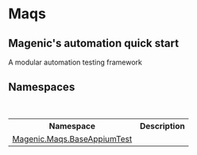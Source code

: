 # Maqs

<h2>Magenic's automation quick start</h2><p>A modular automation testing framework</p>


## Namespaces
&nbsp;<table><tr><th>Namespace</th><th>Description</th></tr><tr><td><a href="#/MAQS_5/Appium_AUTOGENERATED/Magenic-Maqs-BaseAppiumTest_Namespace">Magenic.Maqs.BaseAppiumTest</a></td><td></td></tr></table>&nbsp;
